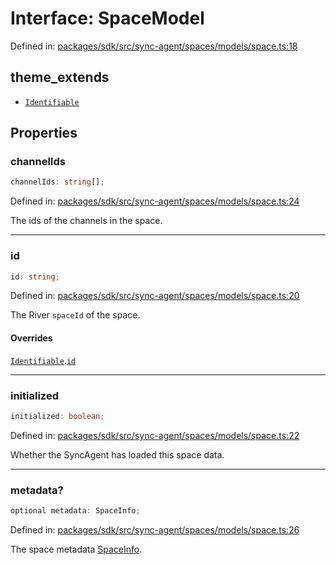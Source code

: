 # Interface: SpaceModel

Defined in: [packages/sdk/src/sync-agent/spaces/models/space.ts:18](https://github.com/towns-protocol/towns/blob/0db1fd0ac7258e8db8cedfb6183e8eade8284fa1/packages/sdk/src/sync-agent/spaces/models/space.ts#L18)

## theme_extends

- [`Identifiable`](Identifiable.md)

## Properties

### channelIds

```ts
channelIds: string[];
```

Defined in: [packages/sdk/src/sync-agent/spaces/models/space.ts:24](https://github.com/towns-protocol/towns/blob/0db1fd0ac7258e8db8cedfb6183e8eade8284fa1/packages/sdk/src/sync-agent/spaces/models/space.ts#L24)

The ids of the channels in the space.

***

### id

```ts
id: string;
```

Defined in: [packages/sdk/src/sync-agent/spaces/models/space.ts:20](https://github.com/towns-protocol/towns/blob/0db1fd0ac7258e8db8cedfb6183e8eade8284fa1/packages/sdk/src/sync-agent/spaces/models/space.ts#L20)

The River `spaceId` of the space.

#### Overrides

[`Identifiable`](Identifiable.md).[`id`](Identifiable.md#id)

***

### initialized

```ts
initialized: boolean;
```

Defined in: [packages/sdk/src/sync-agent/spaces/models/space.ts:22](https://github.com/towns-protocol/towns/blob/0db1fd0ac7258e8db8cedfb6183e8eade8284fa1/packages/sdk/src/sync-agent/spaces/models/space.ts#L22)

Whether the SyncAgent has loaded this space data.

***

### metadata?

```ts
optional metadata: SpaceInfo;
```

Defined in: [packages/sdk/src/sync-agent/spaces/models/space.ts:26](https://github.com/towns-protocol/towns/blob/0db1fd0ac7258e8db8cedfb6183e8eade8284fa1/packages/sdk/src/sync-agent/spaces/models/space.ts#L26)

The space metadata [SpaceInfo](../../Towns-Protocol-Web3/interfaces/SpaceInfo.md).
